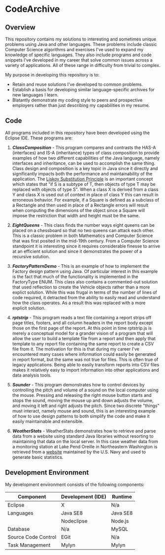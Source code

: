 # CodeArchive
## Overview
This repository contains my solutions to interesting and sometimes unique problems using Java and other languages. These problems include classic Computer Science algorithms and exercises I've used to expand my knowledge of specific languages. They also include programs and code snippets I've developed in my career that solve common issues across a variety of applications. All of these range in difficulty from trivial to complex.

My purpose in developing this repository is to:
- Retain and reuse solutions I've developed to common problems.
- Establish a basis for developing similar language-specific archives for new languages I learn.
- Blatantly demonstrate my coding style to peers and prospective employers rather than just describing my capabilities in my resume.

## Code

All programs included in this repository have been developed using the Eclipse IDE. These programs are:

1. **_ClassComposition_** -
This program compares and contrasts the HAS-A (interfaces) and IS-A (inheritance) types of class composition to provide examples of how two different capabilities of the Java language, namely interfaces and inheritance, can be used to accomplish the same thing. Class design and composition is a key topic in Java since it directly and significantly impacts both the performance and maintainability of the application. The [Liskov Substitution Principle](https://en.wikipedia.org/wiki/Liskov_substitution_principle) is an important concept which states that "if S is a subtype of T, then objects of type T may be replaced with objects of type S". When a class X is derived from a class Y and class X is used out of context in place of class Y this can result in erroneous behavior. For example, if a Square is defined as a subclass of a Rectangle and then used in place of a Rectangle errors will result when computing the dimensions of the object since a Square will impose the restriction that width and height must be the same.

2. **_EightQueens_** - 
This class finds the number ways eight queens can be placed on a chessboard so that no two queens can attack each other. This is a classic problem in both Mathematics and Computer Science that was first posited in the mid-19th century. From a Computer Science standpoint it is interesting since it requires considerable finesse to arrive at an efficient solution and since it demonstrates the power of a recursive solution.

3. **_FactoryPatternDemo_** -
This is an example of how to implement the Factory design pattern using Java. Of particular interest in this example is the fact that much of the functionality is implemented in the FactoryType ENUM. This class also contains a commented-out solution that used reflection to create the Vehicle objects rather than a more explict solution. While this was frugal in terms of the number of lines of code required, it detracted from the ability to easily read and understand how the class operates. As a result this was replaced with a more explicit solution.

4. **_rptstrip_** -
This program reads a text file containing a report strips off page titles, footers, and all column headers in the report body except those on the first page of the report. At this point in time rptstrip.js is merely a conceptual model for a grander vision of a program that will allow the user to build a template file from a report and then apply that template to any report file containing the same report to create a CSV file from it. The motivation for this is that during my career I've encountered many cases where information could easily be generated in report format, but the same was not true for files. This is often true of legacy applications. Being able to easily transform reports into CSV files makes it relatively easy to import information into other applications and data analysis tools.

5. **_Sounder_** - 
This program demonstrates how to control devices by controlling the pitch and volume of a sound on the local computer using the mouse. Pressing and releasing the right mouse button starts and stops the sound, moving the mouse up and down adjusts the volume, and moving it left and right adjusts the pitch. Since two discrete "things" must interact, namely mouse and sound, this is an interesting example of how to use design patterns to both simplify the code and make it easily maintainable and extensible.

6. **_WeatherStats_** - 
WeatherStats demonstrates how to retrieve and parse data from a website using standard Java libraries without resorting to maintaining that data on the local server. In this case weather data from a monitoring station at Lake Pend Oreille in Northeastern Washington is retrieved from a [website](http://lpo.dt.navy.mil) maintained by the U.S. Navy and used to generate basic statistics. 

## Development Environment
My development environment consists of the following components:

| Component           | Development (IDE) | Runtime  |
|---------------------|-------------------|----------|
| Eclipse             |         X         |   N/a    |
| Languages           |      Java SE8     | Java SE8 |
|                     |     Nodeclipse    | Node.js  |
| Database            |        N/a        | MySQL    |
| Source Code Control |       EGit        |   N/a    |
| Task Management     |       Mylyn       |  Mylyn   |
